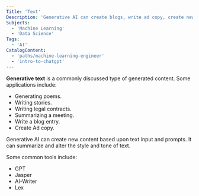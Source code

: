 ```yaml
---
Title: 'Text'
Description: 'Generative AI can create blogs, write ad copy, create new content based on text input, and is capable of summarizing and changing the style and tone of text content.'
Subjects:
  - 'Machine Learning'
  - 'Data Science'
Tags:
  - 'AI'
CatalogContent:
  - 'paths/machine-learning-engineer'
  - 'intro-to-chatgpt'
---
```


**Generative text** is a commonly discussed type of generated content. Some applications include:

- Generating poems.
- Writing stories.
- Writing legal contracts.
- Summarizing a meeting.
- Write a blog entry.
- Create Ad copy.

Generative AI can create new content based upon text input and prompts. It can summarize and alter the style and tone of text.

Some common tools include:

- GPT
- Jasper
- AI-Writer
- Lex
